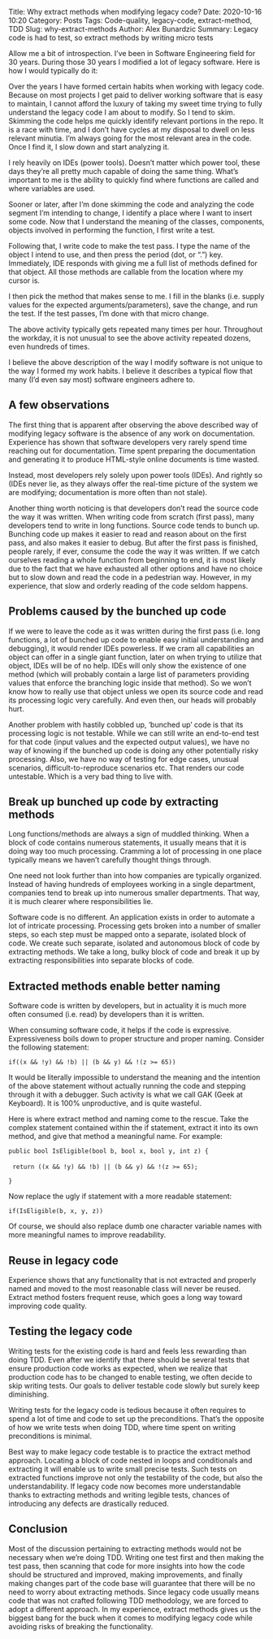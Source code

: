 Title: Why extract methods when modifying legacy code?
Date: 2020-10-16 10:20
Category: Posts
Tags: Code-quality, legacy-code, extract-method, TDD
Slug: why-extract-methods
Author: Alex Bunardzic
Summary: Legacy code is had to test, so extract methods by writing micro tests

Allow me a bit of introspection. I’ve been in Software Engineering field for 30 years. During those 30 years I modified a lot of legacy software. Here is how I would typically do it:

Over the years I have formed certain habits when working with legacy code. Because on most projects I get paid to deliver working software that is easy to maintain, I cannot afford the luxury of taking my sweet time trying to fully understand the legacy code I am about to modify. So I tend to skim. Skimming the code helps me quickly identify relevant portions in the repo. It is a race with time, and I don’t have cycles at my disposal to dwell on less relevant minutia. I’m always going for the most relevant area in the code. Once I find it, I slow down and start analyzing it.

I rely heavily on IDEs (power tools). Doesn’t matter which power tool, these days they’re all pretty much capable of doing the same thing. What’s important to me is the ability to quickly find where functions are called and where variables are used.

Sooner or later, after I’m done skimming the code and analyzing the code segment I’m intending to change, I identify a place where I want to insert some code. Now that I understand the meaning of the classes, components, objects involved in performing the function, I first write a test.

Following that, I write code to make the test pass. I type the name of the object I intend to use, and then press the period (dot, or “.”) key. Immediately, IDE responds with giving me a full list of methods defined for that object. All those methods are callable from the location where my cursor is.

I then pick the method that makes sense to me. I fill in the blanks (i.e. supply values for the expected arguments/parameters), save the change, and run the test. If the test passes, I’m done with that micro change.

The above activity typically gets repeated many times per hour. Throughout the workday, it is not unusual to see the above activity repeated dozens, even hundreds of times.

I believe the above description of the way I modify software is not unique to the way I formed my work habits. I believe it describes a typical flow that many (I’d even say most) software engineers adhere to.

## A few observations

The first thing that is apparent after observing the above described way of modifying legacy software is the absence of any work on documentation. Experience has shown that software developers very rarely spend time reaching out for documentation. Time spent preparing the documentation and generating it to produce HTML-style online documents is time wasted.

Instead, most developers rely solely upon power tools (IDEs). And rightly so (IDEs never lie, as they always offer the real-time picture of the system we are modifying; documentation is more often than not stale).

Another thing worth noticing is that developers don’t read the source code the way it was written. When writing code from scratch (first pass), many developers tend to write in long functions. Source code tends to bunch up. Bunching code up makes it easier to read and reason about on the first pass, and also makes it easier to debug. But after the first pass is finished, people rarely, if ever, consume the code the way it was written. If we catch ourselves reading a whole function from beginning to end, it is most likely due to the fact that we have exhausted all other options and have no choice but to slow down and read the code in a pedestrian way. However, in my experience, that slow and orderly reading of the code seldom happens.

## Problems caused by the bunched up code

If we were to leave the code as it was written during the first pass (i.e. long functions, a lot of bunched up code to enable easy initial understanding and debugging), it would render IDEs powerless. If we cram all capabilities an object can offer in a single giant function, later on when trying to utilize that object, IDEs will be of no help. IDEs will only show the existence of one method (which will probably contain a large list of parameters providing values that enforce the branching logic inside that method). So we won’t know how to really use that object unless we open its source code and read its processing logic very carefully. And even then, our heads will probably hurt.

Another problem with hastily cobbled up, ‘bunched up’ code is that its processing logic is not testable. While we can still write an end-to-end test for that code (input values and the expected output values), we have no way of knowing if the bunched up code is doing any other potentially risky processing. Also, we have no way of testing for edge cases, unusual scenarios, difficult-to-reproduce scenarios etc. That renders our code untestable. Which is a very bad thing to live with.

## Break up bunched up code by extracting methods

Long functions/methods are always a sign of muddled thinking. When a block of code contains numerous statements, it usually means that it is doing way too much processing. Cramming a lot of processing in one place typically means we haven’t carefully thought things through.

One need not look further than into how companies are typically organized. Instead of having hundreds of employees working in a single department, companies tend to break up into numerous smaller departments. That way, it is much clearer where responsibilities lie.

Software code is no different. An application exists in order to automate a lot of intricate processing. Processing gets broken into a number of smaller steps, so each step must be mapped onto a separate, isolated block of code. We create such separate, isolated and autonomous block of code by extracting methods. We take a long, bulky block of code and break it up by extracting responsibilities into separate blocks of code.

## Extracted methods enable better naming

Software code is written by developers, but in actuality it is much more often consumed (i.e. read) by developers than it is written.

When consuming software code, it helps if the code is expressive. Expressiveness boils down to proper structure and proper naming. Consider the following statement:

`if((x && !y) && !b) || (b && y) && !(z >= 65))`

It would be literally impossible to understand the meaning and the intention of the above statement without actually running the code and stepping through it with a debugger. Such activity is what we call GAK (Geek at Keyboard). It is 100% unproductive, and is quite wasteful.

Here is where extract method and naming come to the rescue. Take the complex statement contained within the if statement, extract it into its own method, and give that method a meaningful name. For example:

`public bool IsEligible(bool b, bool x, bool y, int z) {`

&nbsp;&nbsp;`return ((x && !y) && !b) || (b && y) && !(z >= 65);`

`}`

Now replace the ugly if statement with a more readable statement:

`if(IsEligible(b, x, y, z))`

Of course, we should also replace dumb one character variable names with more meaningful names to improve readability.

## Reuse in legacy code

Experience shows that any functionality that is not extracted and properly named and moved to the most reasonable class will never be reused. Extract method fosters frequent reuse, which goes a long way toward improving code quality.

## Testing the legacy code

Writing tests for the existing code is hard and feels less rewarding than doing TDD. Even after we identify that there should be several tests that ensure production code works as expected, when we realize that production code has to be changed to enable testing, we often decide to skip writing tests. Our goals to deliver testable code slowly but surely keep diminishing.

Writing tests for the legacy code is tedious because it often requires to spend a lot of time and code to set up the preconditions. That’s the opposite of how we write tests when doing TDD, where time spent on writing preconditions is minimal.

Best way to make legacy code testable is to practice the extract method approach. Locating a block of code nested in loops and conditionals and extracting it will enable us to write small precise tests. Such tests on extracted functions improve not only the testability of the code, but also the understandability. If legacy code now becomes more understandable thanks to extracting methods and writing legible tests, chances of introducing any defects are drastically reduced.

## Conclusion

Most of the discussion pertaining to extracting methods would not be necessary when we’re doing TDD. Writing one test first and then making the test pass, then scanning that code for more insights into how the code should be structured and improved, making improvements, and finally making changes part of the code base will guarantee that there will be no need to worry about extracting methods. Since legacy code usually means code that was not crafted following TDD methodology, we are forced to adopt a different approach. In my experience, extract methods gives us the biggest bang for the buck when it comes to modifying legacy code while avoiding risks of breaking the functionality.

<br /><br />